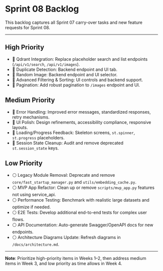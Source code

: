 # Sprint 08 Backlog

This backlog captures all Sprint 07 carry-over tasks and new feature requests for Sprint 08.

---

## High Priority
- 🔹 Qdrant Integration: Replace placeholder search and list endpoints (`/api/v1/search`, `/api/v1/images`).
- 🔹 Duplicate Detection: Backend endpoint and UI tab.
- 🔹 Random Image: Backend endpoint and UI selector.
- 🔹 Advanced Filtering & Sorting: UI controls and backend support.
- 🔹 Pagination: Add robust pagination to `/images` endpoint and UI.

## Medium Priority
- 🔸 Error Handling: Improved error messages, standardized responses, retry mechanisms.
- 🔸 UI Polish: Design refinements, accessibility compliance, responsive layouts.
- 🔸 Loading/Progress Feedback: Skeleton screens, `st.spinner`, `st.progress` placeholders.
- 🔸 Session State Cleanup: Audit and remove deprecated `st.session_state` keys.

## Low Priority
- ⚪ Legacy Module Removal: Deprecate and remove `core/fast_startup_manager.py` and `utils/embedding_cache.py`.
- ⚪ MVP App Refactor: Clean up or remove `scripts/mvp_app.py` features not using service_api.
- ⚪ Performance Testing: Benchmark with realistic large datasets and optimize if needed.
- ⚪ E2E Tests: Develop additional end-to-end tests for complex user flows.
- ⚪ API Documentation: Auto-generate Swagger/OpenAPI docs for new endpoints.
- ⚪ Architecture Diagrams Update: Refresh diagrams in `/docs/architecture.md`.

---

**Note**: Prioritize high-priority items in Weeks 1–2, then address medium items in Week 3, and low priority as time allows in Week 4. 